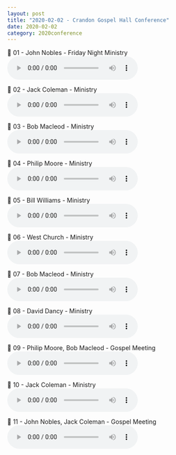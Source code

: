 ```yaml
---
layout: post
title: "2020-02-02 - Crandon Gospel Hall Conference"
date: 2020-02-02
category: 2020conference
---
```


<p>
🎵 01 - John Nobles - Friday Night Ministry <br>
<audio controls>
  <source src="https://archive.org/download/2020-gospel-conference-audio/2020%20Crandon%20Gospel%20Hall%20Conference/01%20-%20Crandon%20Gospel%20Hall%20-%20John%20Nobles%20-%20Friday%20Night%20Ministry.mp3" type="audio/mpeg">
  Your browser does not support the audio element.
</audio>
</p>
<p>
🎵 02 - Jack Coleman - Ministry <br>
<audio controls>
  <source src="https://archive.org/download/2020-gospel-conference-audio/2020%20Crandon%20Gospel%20Hall%20Conference/02%20-%20Crandon%20Gospel%20Hall%20-%20Jack%20Coleman%20-%20Ministry.mp3" type="audio/mpeg">
  Your browser does not support the audio element.
</audio>
</p>
<p>
🎵 03 - Bob Macleod - Ministry <br>
<audio controls>
  <source src="https://archive.org/download/2020-gospel-conference-audio/2020%20Crandon%20Gospel%20Hall%20Conference/03%20-%20Crandon%20Gospel%20Hall%20-%20Bob%20Macleod%20-%20Ministry.mp3" type="audio/mpeg">
  Your browser does not support the audio element.
</audio>
</p>
<p>
🎵 04 - Philip Moore - Ministry <br>
<audio controls>
  <source src="https://archive.org/download/2020-gospel-conference-audio/2020%20Crandon%20Gospel%20Hall%20Conference/04%20-%20Crandon%20Gospel%20Hall%20-%20Philip%20Moore%20-%20Ministry.mp3" type="audio/mpeg">
  Your browser does not support the audio element.
</audio>
</p>
<p>
🎵 05 - Bill Williams - Ministry <br>
<audio controls>
  <source src="https://archive.org/download/2020-gospel-conference-audio/2020%20Crandon%20Gospel%20Hall%20Conference/05%20-%20Crandon%20Gospel%20Hall%20-%20Bill%20Williams%20-%20Ministry.mp3" type="audio/mpeg">
  Your browser does not support the audio element.
</audio>
</p>
<p>
🎵 06 - West Church - Ministry <br>
<audio controls>
  <source src="https://archive.org/download/2020-gospel-conference-audio/2020%20Crandon%20Gospel%20Hall%20Conference/06%20-%20Crandon%20Gospel%20Hall%20-%20West%20Church%20-%20Ministry.mp3" type="audio/mpeg">
  Your browser does not support the audio element.
</audio>
</p>
<p>
🎵 07 - Bob Macleod - Ministry <br>
<audio controls>
  <source src="https://archive.org/download/2020-gospel-conference-audio/2020%20Crandon%20Gospel%20Hall%20Conference/07%20-%20Crandon%20Gospel%20Hall%20-%20Bob%20Macleod%20-%20Ministry.mp3" type="audio/mpeg">
  Your browser does not support the audio element.
</audio>
</p>
<p>
🎵 08 - David Dancy - Ministry <br>
<audio controls>
  <source src="https://archive.org/download/2020-gospel-conference-audio/2020%20Crandon%20Gospel%20Hall%20Conference/08%20-%20Crandon%20Gospel%20Hall%20-%20David%20Dancy%20-%20Ministry.mp3" type="audio/mpeg">
  Your browser does not support the audio element.
</audio>
</p>
<p>
🎵 09 - Philip Moore, Bob Macleod - Gospel Meeting <br>
<audio controls>
  <source src="https://archive.org/download/2020-gospel-conference-audio/2020%20Crandon%20Gospel%20Hall%20Conference/09%20-%20Crandon%20Gospel%20Hall%20-%20Philip%20Moore%2C%20Bob%20Macleod%20-%20Gospel%20Meeting.mp3" type="audio/mpeg">
  Your browser does not support the audio element.
</audio>
</p>
<p>
🎵 10 - Jack Coleman - Ministry <br>
<audio controls>
  <source src="https://archive.org/download/2020-gospel-conference-audio/2020%20Crandon%20Gospel%20Hall%20Conference/10%20-%20Crandon%20Gospel%20Hall%20-%20Jack%20Coleman%20-%20Ministry.mp3" type="audio/mpeg">
  Your browser does not support the audio element.
</audio>
</p>
<p>
🎵 11 - John Nobles, Jack Coleman - Gospel Meeting <br>
<audio controls>
  <source src="https://archive.org/download/2020-gospel-conference-audio/2020%20Crandon%20Gospel%20Hall%20Conference/11%20-%20Crandon%20Gospel%20Hall%20-%20John%20Nobles%2C%20Jack%20Coleman%20-%20Gospel%20Meeting.mp3" type="audio/mpeg">
  Your browser does not support the audio element.
</audio>
</p>
